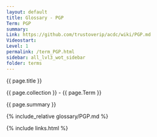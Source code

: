 ```yaml
---
layout: default
title: Glossary - PGP
Term: PGP
summary: 
Link: https://github.com/trustoverip/acdc/wiki/PGP.md
Videostart: 
Level: 1
permalink: /term_PGP.html
sidebar: all_lvl3_wot_sidebar
folder: terms
---
```


{{ page.title }}

{{ page.collection }} - {{ page.Term }}

   {{ page.summary }}

{% include_relative glossary/PGP.md %}

 {% include links.html %} 
